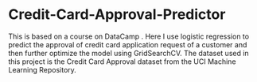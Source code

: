 # Credit-Card-Approval-Predictor

This is based on a course on DataCamp . Here I use logistic regression to predict the approval of credit card application request of a customer and then further optimize the model using GridSearchCV.
The dataset used in this project is the Credit Card Approval dataset from the UCI Machine Learning Repository.
